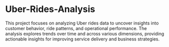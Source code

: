 # Uber-Rides-Analysis
This project focuses on analyzing Uber rides data to uncover insights into customer behavior, ride patterns, and operational performance. The analysis explores trends over time and across various dimensions, providing actionable insights for improving service delivery and business strategies.
